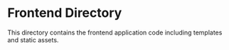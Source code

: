 # Frontend Directory

This directory contains the frontend application code including templates and static assets.